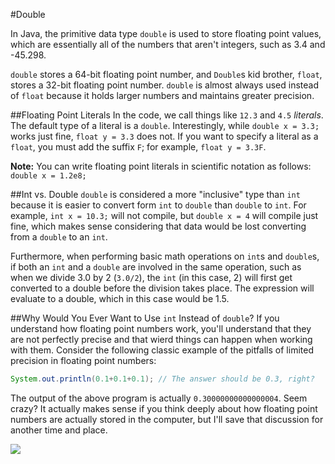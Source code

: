 #Double

In Java, the primitive data type `double` is used to store floating point values, which are essentially all of the numbers that aren't integers, such as 3.4 and -45.298.

`double` stores a 64-bit floating point number, and `Double`s kid brother, `float`, stores a 32-bit floating point number. `double` is almost always used instead of `float` because it holds larger numbers and maintains greater precision.

##Floating Point Literals
In the code, we call things like `12.3` and `4.5` *literals*. The default type of a literal is a `double`. Interestingly, while `double x = 3.3;` works just fine, `float y = 3.3` does not. If you want to specify a literal as a `float`, you must add the suffix `F`; for example, `float y = 3.3F`.

**Note:** You can  write floating point literals in scientific notation as follows: `double x = 1.2e8;`

##Int vs. Double
`double` is considered a more "inclusive" type than `int` because it is easier to convert form `int` to `double` than `double` to `int`. For example, `int x = 10.3;` will not compile, but `double x = 4` will compile just fine, which makes sense considering that data would be lost converting from a `double` to an `int`.

Furthermore, when performing basic math operations on `int`s and `double`s, if both an `int` and a `double` are involved in the same operation, such as when we divide 3.0 by 2 (`3.0/2`), the `int` (in this case, 2) will first get converted to a double before the division takes place. The expression will evaluate to a double, which in this case would be 1.5.

##Why Would You Ever Want to Use `int` Instead of `double`?
If you understand how floating point numbers work, you'll understand that they are not perfectly precise and that wierd things can happen when working with them. Consider the following classic example of the pitfalls of limited precision in floating point numbers:

```java
System.out.println(0.1+0.1+0.1); // The answer should be 0.3, right?
```

The output of the above program is actually `0.30000000000000004`. Seem crazy? It actually makes sense if you think deeply about how floating point numbers are actually stored in the computer, but I'll save that discussion for another time and place.

![](http://christensenacademy.org/img/signature.png)

